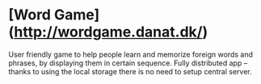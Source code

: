[Word Game] (http://wordgame.danat.dk/)
========

User friendly game to help people learn and memorize foreign words and phrases, by displaying them in certain sequence. Fully distributed app – thanks to using the local storage there is no need to setup central server.